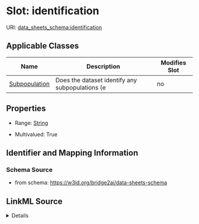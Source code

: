 

# Slot: identification

URI: [data_sheets_schema:identification](https://w3id.org/bridge2ai/data-sheets-schema/identification)



<!-- no inheritance hierarchy -->





## Applicable Classes

| Name | Description | Modifies Slot |
| --- | --- | --- |
| [Subpopulation](Subpopulation.md) | Does the dataset identify any subpopulations (e |  no  |







## Properties

* Range: [String](String.md)

* Multivalued: True





## Identifier and Mapping Information







### Schema Source


* from schema: https://w3id.org/bridge2ai/data-sheets-schema




## LinkML Source

<details>
```yaml
name: identification
from_schema: https://w3id.org/bridge2ai/data-sheets-schema
rank: 1000
multivalued: true
alias: identification
owner: Subpopulation
domain_of:
- Subpopulation
range: string

```
</details>
